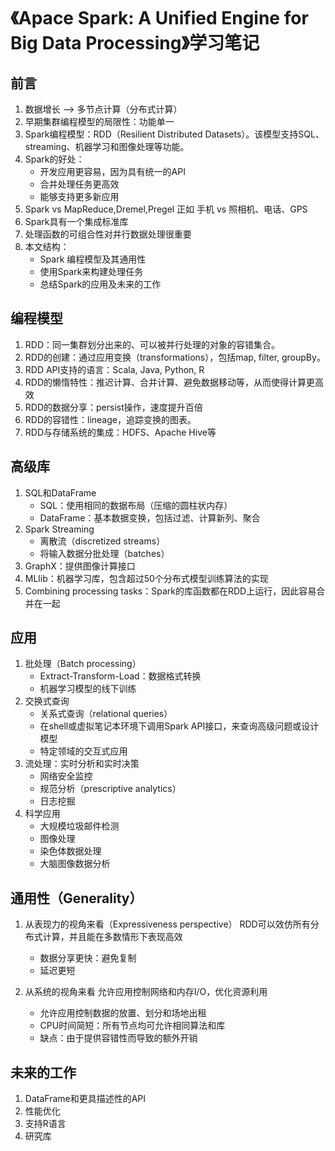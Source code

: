 # 《Apace Spark: A Unified Engine for Big Data Processing》学习笔记

## 前言

1. 数据增长 --> 多节点计算（分布式计算）
2. 早期集群编程模型的局限性：功能单一
3. Spark编程模型：RDD（Resilient Distributed Datasets）。该模型支持SQL、streaming、机器学习和图像处理等功能。
4. Spark的好处：
    * 开发应用更容易，因为具有统一的API
    * 合并处理任务更高效
    * 能够支持更多新应用
5. Spark vs MapReduce,Dremel,Pregel 正如 手机 vs 照相机、电话、GPS
6. Spark具有一个集成标准库
7. 处理函数的可组合性对并行数据处理很重要
8. 本文结构：
    * Spark 编程模型及其通用性
    * 使用Spark来构建处理任务
    * 总结Spark的应用及未来的工作

## 编程模型

1. RDD：同一集群划分出来的、可以被并行处理的对象的容错集合。
2. RDD的创建：通过应用变换（transformations），包括map, filter, groupBy。
3. RDD API支持的语言：Scala, Java, Python, R
4. RDD的懒惰特性：推迟计算、合并计算、避免数据移动等，从而使得计算更高效
5. RDD的数据分享：persist操作，速度提升百倍
6. RDD的容错性：lineage，追踪变换的图表。
7. RDD与存储系统的集成：HDFS、Apache Hive等

## 高级库

1. SQL和DataFrame
    * SQL：使用相同的数据布局（压缩的圆柱状内存）
    * DataFrame：基本数据变换，包括过滤、计算新列、聚合
2. Spark Streaming
    * 离散流（discretized streams）
    * 将输入数据分批处理（batches）
3. GraphX：提供图像计算接口
4. MLlib：机器学习库，包含超过50个分布式模型训练算法的实现
5. Combining processing tasks：Spark的库函数都在RDD上运行，因此容易合并在一起

## 应用

1. 批处理（Batch processing）
    * Extract-Transform-Load：数据格式转换
    * 机器学习模型的线下训练
2. 交换式查询
    * 关系式查询（relational queries）
    * 在shell或虚拟笔记本环境下调用Spark API接口，来查询高级问题或设计模型
    * 特定领域的交互式应用
3. 流处理：实时分析和实时决策
    * 网络安全监控
    * 规范分析（prescriptive analytics）
    * 日志挖掘
4. 科学应用
    * 大规模垃圾邮件检测
    * 图像处理
    * 染色体数据处理
    * 大脑图像数据分析

## 通用性（Generality）

1. 从表现力的视角来看（Expressiveness perspective）
RDD可以效仿所有分布式计算，并且能在多数情形下表现高效
    * 数据分享更快：避免复制
    * 延迟更短

2. 从系统的视角来看
允许应用控制网络和内存I/O，优化资源利用
    * 允许应用控制数据的放置、划分和场地出租
    * CPU时间简短：所有节点均可允许相同算法和库
    * 缺点：由于提供容错性而导致的额外开销

## 未来的工作

1. DataFrame和更具描述性的API
2. 性能优化
3. 支持R语言
4. 研究库
